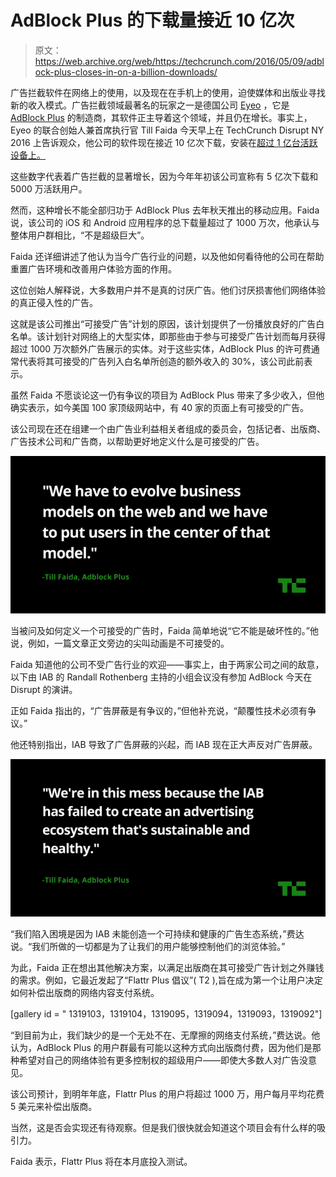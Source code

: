 # AdBlock Plus 的下载量接近 10 亿次

> 原文：<https://web.archive.org/web/https://techcrunch.com/2016/05/09/adblock-plus-closes-in-on-a-billion-downloads/>

广告拦截软件在网络上的使用，以及现在在手机上的使用，迫使媒体和出版业寻找新的收入模式。广告拦截领域最著名的玩家之一是德国公司 [Eyeo](https://web.archive.org/web/20230407062241/https://www.crunchbase.com/organization/eyeo) ，它是 [AdBlock Plus](https://web.archive.org/web/20230407062241/https://adblockplus.org/) 的制造商，其软件正主导着这个领域，并且仍在增长。事实上，Eyeo 的联合创始人兼首席执行官 Till Faida 今天早上在 TechCrunch Disrupt NY 2016 上告诉观众，他公司的软件现在接近 10 亿次下载，安装在[超过 1 亿台活跃设备上。](https://web.archive.org/web/20230407062241/https://adblockplus.org/blog/100-million-users-100-million-thank-yous)

这些数字代表着广告拦截的显著增长，因为今年年初该公司宣称有 5 亿次下载和 5000 万活跃用户。

然而，这种增长不能全部归功于 AdBlock Plus 去年秋天推出的移动应用。Faida 说，该公司的 iOS 和 Android 应用程序的总下载量超过了 1000 万次，他承认与整体用户群相比，“不是超级巨大”。

Faida 还详细讲述了他认为当今广告行业的问题，以及他如何看待他的公司在帮助重置广告环境和改善用户体验方面的作用。

这位创始人解释说，大多数用户并不是真的讨厌广告。他们讨厌损害他们网络体验的真正侵入性的广告。

这就是该公司推出“可接受广告”计划的原因，该计划提供了一份播放良好的广告白名单。该计划针对网络上的大型实体，即那些由于参与可接受广告计划而每月获得超过 1000 万次额外广告展示的实体。对于这些实体，AdBlock Plus 的许可费通常代表将其可接受的广告列入白名单所创造的额外收入的 30%，该公司此前表示。

虽然 Faida 不愿谈论这一仍有争议的项目为 AdBlock Plus 带来了多少收入，但他确实表示，如今美国 100 家顶级网站中，有 40 家的页面上有可接受的广告。

该公司现在还在组建一个由广告业利益相关者组成的委员会，包括记者、出版商、广告技术公司和广告商，以帮助更好地定义什么是可接受的广告。

![AdBlock Plus at Disrupt NY 2016 Canva 2](img/f664160aacb33779677a14bba4599418.png)

当被问及如何定义一个可接受的广告时，Faida 简单地说“它不能是破坏性的。”他说，例如，一篇文章正文旁边的尖叫动画是不可接受的。

Faida 知道他的公司不受广告行业的欢迎——事实上，由于两家公司之间的敌意，以下由 IAB 的 Randall Rothenberg 主持的小组会议没有参加 AdBlock 今天在 Disrupt 的演讲。

正如 Faida 指出的，“广告屏蔽是有争议的，”但他补充说，“颠覆性技术必须有争议。”

他还特别指出，IAB 导致了广告屏蔽的兴起，而 IAB 现在正大声反对广告屏蔽。

![Adblock Disrupt ny 2016 canva](img/8c4d3ac034d38a3eec19ab1b9fdcb0f4.png)

“我们陷入困境是因为 IAB 未能创造一个可持续和健康的广告生态系统，”费达说。“我们所做的一切都是为了让我们的用户能够控制他们的浏览体验。”

为此，Faida 正在想出其他解决方案，以满足出版商在其可接受广告计划之外赚钱的需求。例如，它最近发起了“Flattr Plus 倡议”( T2 ),旨在成为第一个让用户决定如何补偿出版商的网络内容支付系统。

[gallery id = " 1319103，1319104，1319095，1319094，1319093，1319092"]

“到目前为止，我们缺少的是一个无处不在、无摩擦的网络支付系统，”费达说。他认为，AdBlock Plus 的用户群最有可能以这种方式向出版商付费，因为他们是那种希望对自己的网络体验有更多控制权的超级用户——即使大多数人对广告没意见。

该公司预计，到明年年底，Flattr Plus 的用户将超过 1000 万，用户每月平均花费 5 美元来补偿出版商。

当然，这是否会实现还有待观察。但是我们很快就会知道这个项目会有什么样的吸引力。

Faida 表示，Flattr Plus 将在本月底投入测试。